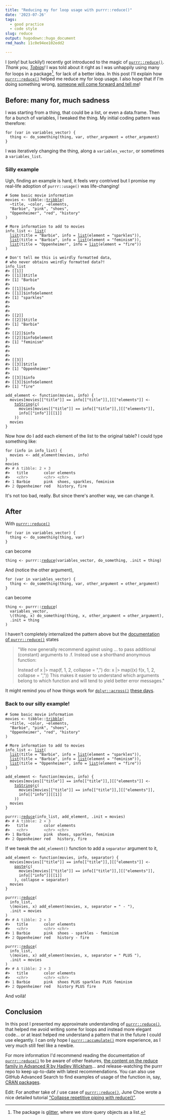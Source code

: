 ```yaml
---
title: "Reducing my for loop usage with purrr::reduce()"
date: '2023-07-26'
tags:
  - good practice
  - code style
slug: reduce
output: hugodown::hugo_document
rmd_hash: 11c0e94ee102edd2

---
```


I (only! but luckily!) recently got introduced to the magic of [`purrr::reduce()`](https://purrr.tidyverse.org/reference/reduce.html). *Thank you, [Tobias](https://github.com/TSchiefer)!* I was told about it right as I was unhappily using many for loops in a package[^1], for lack of a better idea. In this post I'll explain how [`purrr::reduce()`](https://purrr.tidyverse.org/reference/reduce.html) helped me reduce my for loop usage. I also hope that if I'm doing something wrong, [someone will come forward and tell me](https://xkcd.com/386/)!

## Before: many for, much sadness

I was starting from a thing, that could be a list, or even a data.frame. Then for a bunch of variables, I tweaked the thing. My initial coding pattern was therefore:

<div class="highlight">

<pre class='chroma'><code class='language-r' data-lang='r'><span><span class='kr'>for</span> <span class='o'>(</span><span class='nv'>var</span> <span class='kr'>in</span> <span class='nv'>variables_vector</span><span class='o'>)</span> <span class='o'>&#123;</span></span>
<span>  <span class='nv'>thing</span> <span class='o'>&lt;-</span> <span class='nf'>do_something</span><span class='o'>(</span><span class='nv'>thing</span>, <span class='nv'>var</span>, other_argument <span class='o'>=</span> <span class='nv'>other_argument</span><span class='o'>)</span></span>
<span><span class='o'>&#125;</span></span></code></pre>

</div>

I was iteratively changing the thing, along a `variables_vector`, or sometimes a `variables_list`.

### Silly example

Ugh, finding an example is hard, it feels very contrived but I promise my real-life adoption of `purrr::usage()` was life-changing!

<div class="highlight">

<pre class='chroma'><code class='language-r' data-lang='r'><span><span class='c'># Some basic movie information</span></span>
<span><span class='nv'>movies</span> <span class='o'>&lt;-</span> <span class='nf'>tibble</span><span class='nf'>::</span><span class='nf'><a href='https://tibble.tidyverse.org/reference/tribble.html'>tribble</a></span><span class='o'>(</span></span>
<span>  <span class='o'>~</span><span class='nv'>title</span>, <span class='o'>~</span><span class='nv'>color</span>, <span class='o'>~</span><span class='nv'>elements</span>,</span>
<span>  <span class='s'>"Barbie"</span>, <span class='s'>"pink"</span>, <span class='s'>"shoes"</span>,</span>
<span>  <span class='s'>"Oppenheimer"</span>, <span class='s'>"red"</span>, <span class='s'>"history"</span></span>
<span><span class='o'>)</span></span>
<span></span>
<span><span class='c'># More information to add to movies</span></span>
<span><span class='nv'>info_list</span> <span class='o'>&lt;-</span> <span class='nf'><a href='https://rdrr.io/r/base/list.html'>list</a></span><span class='o'>(</span></span>
<span>  <span class='nf'><a href='https://rdrr.io/r/base/list.html'>list</a></span><span class='o'>(</span>title <span class='o'>=</span> <span class='s'>"Barbie"</span>, info <span class='o'>=</span> <span class='nf'><a href='https://rdrr.io/r/base/list.html'>list</a></span><span class='o'>(</span>element <span class='o'>=</span> <span class='s'>"sparkles"</span><span class='o'>)</span><span class='o'>)</span>,</span>
<span>  <span class='nf'><a href='https://rdrr.io/r/base/list.html'>list</a></span><span class='o'>(</span>title <span class='o'>=</span> <span class='s'>"Barbie"</span>, info <span class='o'>=</span> <span class='nf'><a href='https://rdrr.io/r/base/list.html'>list</a></span><span class='o'>(</span>element <span class='o'>=</span> <span class='s'>"feminism"</span><span class='o'>)</span><span class='o'>)</span>,</span>
<span>  <span class='nf'><a href='https://rdrr.io/r/base/list.html'>list</a></span><span class='o'>(</span>title <span class='o'>=</span> <span class='s'>"Oppenheimer"</span>, info <span class='o'>=</span> <span class='nf'><a href='https://rdrr.io/r/base/list.html'>list</a></span><span class='o'>(</span>element <span class='o'>=</span> <span class='s'>"fire"</span><span class='o'>)</span><span class='o'>)</span></span>
<span><span class='o'>)</span></span>
<span></span>
<span><span class='c'># Don't tell me this is weirdly formatted data,</span></span>
<span><span class='c'># who never obtains weirdly formatted data?!</span></span>
<span><span class='nv'>info_list</span></span>
<span><span class='c'>#&gt; [[1]]</span></span>
<span><span class='c'>#&gt; [[1]]$title</span></span>
<span><span class='c'>#&gt; [1] "Barbie"</span></span>
<span><span class='c'>#&gt; </span></span>
<span><span class='c'>#&gt; [[1]]$info</span></span>
<span><span class='c'>#&gt; [[1]]$info$element</span></span>
<span><span class='c'>#&gt; [1] "sparkles"</span></span>
<span><span class='c'>#&gt; </span></span>
<span><span class='c'>#&gt; </span></span>
<span><span class='c'>#&gt; </span></span>
<span><span class='c'>#&gt; [[2]]</span></span>
<span><span class='c'>#&gt; [[2]]$title</span></span>
<span><span class='c'>#&gt; [1] "Barbie"</span></span>
<span><span class='c'>#&gt; </span></span>
<span><span class='c'>#&gt; [[2]]$info</span></span>
<span><span class='c'>#&gt; [[2]]$info$element</span></span>
<span><span class='c'>#&gt; [1] "feminism"</span></span>
<span><span class='c'>#&gt; </span></span>
<span><span class='c'>#&gt; </span></span>
<span><span class='c'>#&gt; </span></span>
<span><span class='c'>#&gt; [[3]]</span></span>
<span><span class='c'>#&gt; [[3]]$title</span></span>
<span><span class='c'>#&gt; [1] "Oppenheimer"</span></span>
<span><span class='c'>#&gt; </span></span>
<span><span class='c'>#&gt; [[3]]$info</span></span>
<span><span class='c'>#&gt; [[3]]$info$element</span></span>
<span><span class='c'>#&gt; [1] "fire"</span></span>
<span></span><span></span>
<span><span class='nv'>add_element</span> <span class='o'>&lt;-</span> <span class='kr'>function</span><span class='o'>(</span><span class='nv'>movies</span>, <span class='nv'>info</span><span class='o'>)</span> <span class='o'>&#123;</span></span>
<span>  <span class='nv'>movies</span><span class='o'>[</span><span class='nv'>movies</span><span class='o'>[[</span><span class='s'>"title"</span><span class='o'>]</span><span class='o'>]</span> <span class='o'>==</span> <span class='nv'>info</span><span class='o'>[[</span><span class='s'>"title"</span><span class='o'>]</span><span class='o'>]</span>,<span class='o'>]</span><span class='o'>[[</span><span class='s'>"elements"</span><span class='o'>]</span><span class='o'>]</span> <span class='o'>&lt;-</span></span>
<span>    <span class='nf'><a href='https://rdrr.io/r/base/toString.html'>toString</a></span><span class='o'>(</span><span class='nf'><a href='https://rdrr.io/r/base/c.html'>c</a></span><span class='o'>(</span></span>
<span>      <span class='nv'>movies</span><span class='o'>[</span><span class='nv'>movies</span><span class='o'>[[</span><span class='s'>"title"</span><span class='o'>]</span><span class='o'>]</span> <span class='o'>==</span> <span class='nv'>info</span><span class='o'>[[</span><span class='s'>"title"</span><span class='o'>]</span><span class='o'>]</span>,<span class='o'>]</span><span class='o'>[[</span><span class='s'>"elements"</span><span class='o'>]</span><span class='o'>]</span>,</span>
<span>      <span class='nv'>info</span><span class='o'>[[</span><span class='s'>"info"</span><span class='o'>]</span><span class='o'>]</span><span class='o'>[[</span><span class='m'>1</span><span class='o'>]</span><span class='o'>]</span></span>
<span>    <span class='o'>)</span><span class='o'>)</span></span>
<span>  <span class='nv'>movies</span></span>
<span><span class='o'>&#125;</span></span></code></pre>

</div>

Now how do I add each element of the list to the original table? I could type something like:

<div class="highlight">

<pre class='chroma'><code class='language-r' data-lang='r'><span><span class='kr'>for</span> <span class='o'>(</span><span class='nv'>info</span> <span class='kr'>in</span> <span class='nv'>info_list</span><span class='o'>)</span> <span class='o'>&#123;</span></span>
<span>  <span class='nv'>movies</span> <span class='o'>&lt;-</span> <span class='nf'>add_element</span><span class='o'>(</span><span class='nv'>movies</span>, <span class='nv'>info</span><span class='o'>)</span></span>
<span><span class='o'>&#125;</span></span>
<span><span class='nv'>movies</span></span>
<span><span class='c'>#&gt; <span style='color: #555555;'># A tibble: 2 × 3</span></span></span>
<span><span class='c'>#&gt;   title       color elements                 </span></span>
<span><span class='c'>#&gt;   <span style='color: #555555; font-style: italic;'>&lt;chr&gt;</span>       <span style='color: #555555; font-style: italic;'>&lt;chr&gt;</span> <span style='color: #555555; font-style: italic;'>&lt;chr&gt;</span>                    </span></span>
<span><span class='c'>#&gt; <span style='color: #555555;'>1</span> Barbie      pink  shoes, sparkles, feminism</span></span>
<span><span class='c'>#&gt; <span style='color: #555555;'>2</span> Oppenheimer red   history, fire</span></span>
<span></span></code></pre>

</div>

It's not too bad, really. But since there's another way, we can change it.

## After

With [`purrr::reduce()`](https://purrr.tidyverse.org/reference/reduce.html)

<div class="highlight">

<pre class='chroma'><code class='language-r' data-lang='r'><span><span class='kr'>for</span> <span class='o'>(</span><span class='nv'>var</span> <span class='kr'>in</span> <span class='nv'>variables_vector</span><span class='o'>)</span> <span class='o'>&#123;</span></span>
<span>  <span class='nv'>thing</span> <span class='o'>&lt;-</span> <span class='nf'>do_something</span><span class='o'>(</span><span class='nv'>thing</span>, <span class='nv'>var</span><span class='o'>)</span></span>
<span><span class='o'>&#125;</span></span></code></pre>

</div>

can become

<div class="highlight">

<pre class='chroma'><code class='language-r' data-lang='r'><span><span class='nv'>thing</span> <span class='o'>&lt;-</span> <span class='nf'>purrr</span><span class='nf'>::</span><span class='nf'><a href='https://purrr.tidyverse.org/reference/reduce.html'>reduce</a></span><span class='o'>(</span><span class='nv'>variables_vector</span>, <span class='nv'>do_something</span>, .init <span class='o'>=</span> <span class='nv'>thing</span><span class='o'>)</span></span></code></pre>

</div>

And (notice the other argument),

<div class="highlight">

<pre class='chroma'><code class='language-r' data-lang='r'><span><span class='kr'>for</span> <span class='o'>(</span><span class='nv'>var</span> <span class='kr'>in</span> <span class='nv'>variables_vector</span><span class='o'>)</span> <span class='o'>&#123;</span></span>
<span>  <span class='nv'>thing</span> <span class='o'>&lt;-</span> <span class='nf'>do_something</span><span class='o'>(</span><span class='nv'>thing</span>, <span class='nv'>var</span>, other_argument <span class='o'>=</span> <span class='nv'>other_argument</span><span class='o'>)</span></span>
<span><span class='o'>&#125;</span></span></code></pre>

</div>

can become

<div class="highlight">

<pre class='chroma'><code class='language-r' data-lang='r'><span><span class='nv'>thing</span> <span class='o'>&lt;-</span> <span class='nf'>purrr</span><span class='nf'>::</span><span class='nf'><a href='https://purrr.tidyverse.org/reference/reduce.html'>reduce</a></span><span class='o'>(</span></span>
<span>  <span class='nv'>variables_vector</span>, </span>
<span>  \<span class='o'>(</span><span class='nv'>thing</span>, <span class='nv'>x</span><span class='o'>)</span> <span class='nf'>do_something</span><span class='o'>(</span><span class='nv'>thing</span>, <span class='nv'>x</span>, other_argument <span class='o'>=</span> <span class='nv'>other_argument</span><span class='o'>)</span>, </span>
<span>  .init <span class='o'>=</span> <span class='nv'>thing</span></span>
<span><span class='o'>)</span></span></code></pre>

</div>

I haven't completely internalized the pattern above but the [documentation of `purrr::reduce()`](https://purrr.tidyverse.org/reference/reduce.html#arguments) states

> "We now generally recommend against using ... to pass additional (constant) arguments to .f. Instead use a shorthand anonymous function:
>
> Instead of x \|\> map(f, 1, 2, collapse = ",") do: x \|\> map((x) f(x, 1, 2, collapse = ",")) This makes it easier to understand which arguments belong to which function and will tend to yield better error messages."

It might remind you of how things work for [`dplyr::across()`](https://dplyr.tidyverse.org/reference/across.html) [these days](https://mastodon.social/deck/@blasbenito@fosstodon.org/110745684166845628).

### Back to our silly example!

<div class="highlight">

<pre class='chroma'><code class='language-r' data-lang='r'><span><span class='c'># Some basic movie information</span></span>
<span><span class='nv'>movies</span> <span class='o'>&lt;-</span> <span class='nf'>tibble</span><span class='nf'>::</span><span class='nf'><a href='https://tibble.tidyverse.org/reference/tribble.html'>tribble</a></span><span class='o'>(</span></span>
<span>  <span class='o'>~</span><span class='nv'>title</span>, <span class='o'>~</span><span class='nv'>color</span>, <span class='o'>~</span><span class='nv'>elements</span>,</span>
<span>  <span class='s'>"Barbie"</span>, <span class='s'>"pink"</span>, <span class='s'>"shoes"</span>,</span>
<span>  <span class='s'>"Oppenheimer"</span>, <span class='s'>"red"</span>, <span class='s'>"history"</span></span>
<span><span class='o'>)</span></span>
<span></span>
<span><span class='c'># More information to add to movies</span></span>
<span><span class='nv'>info_list</span> <span class='o'>&lt;-</span> <span class='nf'><a href='https://rdrr.io/r/base/list.html'>list</a></span><span class='o'>(</span></span>
<span>  <span class='nf'><a href='https://rdrr.io/r/base/list.html'>list</a></span><span class='o'>(</span>title <span class='o'>=</span> <span class='s'>"Barbie"</span>, info <span class='o'>=</span> <span class='nf'><a href='https://rdrr.io/r/base/list.html'>list</a></span><span class='o'>(</span>element <span class='o'>=</span> <span class='s'>"sparkles"</span><span class='o'>)</span><span class='o'>)</span>,</span>
<span>  <span class='nf'><a href='https://rdrr.io/r/base/list.html'>list</a></span><span class='o'>(</span>title <span class='o'>=</span> <span class='s'>"Barbie"</span>, info <span class='o'>=</span> <span class='nf'><a href='https://rdrr.io/r/base/list.html'>list</a></span><span class='o'>(</span>element <span class='o'>=</span> <span class='s'>"feminism"</span><span class='o'>)</span><span class='o'>)</span>,</span>
<span>  <span class='nf'><a href='https://rdrr.io/r/base/list.html'>list</a></span><span class='o'>(</span>title <span class='o'>=</span> <span class='s'>"Oppenheimer"</span>, info <span class='o'>=</span> <span class='nf'><a href='https://rdrr.io/r/base/list.html'>list</a></span><span class='o'>(</span>element <span class='o'>=</span> <span class='s'>"fire"</span><span class='o'>)</span><span class='o'>)</span></span>
<span><span class='o'>)</span></span>
<span></span>
<span><span class='nv'>add_element</span> <span class='o'>&lt;-</span> <span class='kr'>function</span><span class='o'>(</span><span class='nv'>movies</span>, <span class='nv'>info</span><span class='o'>)</span> <span class='o'>&#123;</span></span>
<span>  <span class='nv'>movies</span><span class='o'>[</span><span class='nv'>movies</span><span class='o'>[[</span><span class='s'>"title"</span><span class='o'>]</span><span class='o'>]</span> <span class='o'>==</span> <span class='nv'>info</span><span class='o'>[[</span><span class='s'>"title"</span><span class='o'>]</span><span class='o'>]</span>,<span class='o'>]</span><span class='o'>[[</span><span class='s'>"elements"</span><span class='o'>]</span><span class='o'>]</span> <span class='o'>&lt;-</span></span>
<span>    <span class='nf'><a href='https://rdrr.io/r/base/toString.html'>toString</a></span><span class='o'>(</span><span class='nf'><a href='https://rdrr.io/r/base/c.html'>c</a></span><span class='o'>(</span></span>
<span>      <span class='nv'>movies</span><span class='o'>[</span><span class='nv'>movies</span><span class='o'>[[</span><span class='s'>"title"</span><span class='o'>]</span><span class='o'>]</span> <span class='o'>==</span> <span class='nv'>info</span><span class='o'>[[</span><span class='s'>"title"</span><span class='o'>]</span><span class='o'>]</span>,<span class='o'>]</span><span class='o'>[[</span><span class='s'>"elements"</span><span class='o'>]</span><span class='o'>]</span>,</span>
<span>      <span class='nv'>info</span><span class='o'>[[</span><span class='s'>"info"</span><span class='o'>]</span><span class='o'>]</span><span class='o'>[[</span><span class='m'>1</span><span class='o'>]</span><span class='o'>]</span></span>
<span>    <span class='o'>)</span><span class='o'>)</span></span>
<span>  <span class='nv'>movies</span></span>
<span><span class='o'>&#125;</span></span>
<span></span>
<span><span class='nf'>purrr</span><span class='nf'>::</span><span class='nf'><a href='https://purrr.tidyverse.org/reference/reduce.html'>reduce</a></span><span class='o'>(</span><span class='nv'>info_list</span>, <span class='nv'>add_element</span>, .init <span class='o'>=</span> <span class='nv'>movies</span><span class='o'>)</span></span>
<span><span class='c'>#&gt; <span style='color: #555555;'># A tibble: 2 × 3</span></span></span>
<span><span class='c'>#&gt;   title       color elements                 </span></span>
<span><span class='c'>#&gt;   <span style='color: #555555; font-style: italic;'>&lt;chr&gt;</span>       <span style='color: #555555; font-style: italic;'>&lt;chr&gt;</span> <span style='color: #555555; font-style: italic;'>&lt;chr&gt;</span>                    </span></span>
<span><span class='c'>#&gt; <span style='color: #555555;'>1</span> Barbie      pink  shoes, sparkles, feminism</span></span>
<span><span class='c'>#&gt; <span style='color: #555555;'>2</span> Oppenheimer red   history, fire</span></span>
<span></span></code></pre>

</div>

If we tweak the `add_element()` function to add a `separator` argument to it,

<div class="highlight">

<pre class='chroma'><code class='language-r' data-lang='r'><span><span class='nv'>add_element</span> <span class='o'>&lt;-</span> <span class='kr'>function</span><span class='o'>(</span><span class='nv'>movies</span>, <span class='nv'>info</span>, <span class='nv'>separator</span><span class='o'>)</span> <span class='o'>&#123;</span></span>
<span>  <span class='nv'>movies</span><span class='o'>[</span><span class='nv'>movies</span><span class='o'>[[</span><span class='s'>"title"</span><span class='o'>]</span><span class='o'>]</span> <span class='o'>==</span> <span class='nv'>info</span><span class='o'>[[</span><span class='s'>"title"</span><span class='o'>]</span><span class='o'>]</span>,<span class='o'>]</span><span class='o'>[[</span><span class='s'>"elements"</span><span class='o'>]</span><span class='o'>]</span> <span class='o'>&lt;-</span></span>
<span>    <span class='nf'><a href='https://rdrr.io/r/base/paste.html'>paste</a></span><span class='o'>(</span><span class='nf'><a href='https://rdrr.io/r/base/c.html'>c</a></span><span class='o'>(</span></span>
<span>      <span class='nv'>movies</span><span class='o'>[</span><span class='nv'>movies</span><span class='o'>[[</span><span class='s'>"title"</span><span class='o'>]</span><span class='o'>]</span> <span class='o'>==</span> <span class='nv'>info</span><span class='o'>[[</span><span class='s'>"title"</span><span class='o'>]</span><span class='o'>]</span>,<span class='o'>]</span><span class='o'>[[</span><span class='s'>"elements"</span><span class='o'>]</span><span class='o'>]</span>,</span>
<span>      <span class='nv'>info</span><span class='o'>[[</span><span class='s'>"info"</span><span class='o'>]</span><span class='o'>]</span><span class='o'>[[</span><span class='m'>1</span><span class='o'>]</span><span class='o'>]</span></span>
<span>    <span class='o'>)</span>, collapse <span class='o'>=</span> <span class='nv'>separator</span><span class='o'>)</span></span>
<span>  <span class='nv'>movies</span></span>
<span><span class='o'>&#125;</span></span>
<span></span>
<span><span class='nf'>purrr</span><span class='nf'>::</span><span class='nf'><a href='https://purrr.tidyverse.org/reference/reduce.html'>reduce</a></span><span class='o'>(</span></span>
<span>  <span class='nv'>info_list</span>, </span>
<span>  \<span class='o'>(</span><span class='nv'>movies</span>, <span class='nv'>x</span><span class='o'>)</span> <span class='nf'>add_element</span><span class='o'>(</span><span class='nv'>movies</span>, <span class='nv'>x</span>, separator <span class='o'>=</span> <span class='s'>" - "</span><span class='o'>)</span>, </span>
<span>  .init <span class='o'>=</span> <span class='nv'>movies</span></span>
<span><span class='o'>)</span></span>
<span><span class='c'>#&gt; <span style='color: #555555;'># A tibble: 2 × 3</span></span></span>
<span><span class='c'>#&gt;   title       color elements                   </span></span>
<span><span class='c'>#&gt;   <span style='color: #555555; font-style: italic;'>&lt;chr&gt;</span>       <span style='color: #555555; font-style: italic;'>&lt;chr&gt;</span> <span style='color: #555555; font-style: italic;'>&lt;chr&gt;</span>                      </span></span>
<span><span class='c'>#&gt; <span style='color: #555555;'>1</span> Barbie      pink  shoes - sparkles - feminism</span></span>
<span><span class='c'>#&gt; <span style='color: #555555;'>2</span> Oppenheimer red   history - fire</span></span>
<span></span><span></span>
<span><span class='nf'>purrr</span><span class='nf'>::</span><span class='nf'><a href='https://purrr.tidyverse.org/reference/reduce.html'>reduce</a></span><span class='o'>(</span></span>
<span>  <span class='nv'>info_list</span>, </span>
<span>  \<span class='o'>(</span><span class='nv'>movies</span>, <span class='nv'>x</span><span class='o'>)</span> <span class='nf'>add_element</span><span class='o'>(</span><span class='nv'>movies</span>, <span class='nv'>x</span>, separator <span class='o'>=</span> <span class='s'>" PLUS "</span><span class='o'>)</span>, </span>
<span>  .init <span class='o'>=</span> <span class='nv'>movies</span></span>
<span><span class='o'>)</span></span>
<span><span class='c'>#&gt; <span style='color: #555555;'># A tibble: 2 × 3</span></span></span>
<span><span class='c'>#&gt;   title       color elements                         </span></span>
<span><span class='c'>#&gt;   <span style='color: #555555; font-style: italic;'>&lt;chr&gt;</span>       <span style='color: #555555; font-style: italic;'>&lt;chr&gt;</span> <span style='color: #555555; font-style: italic;'>&lt;chr&gt;</span>                            </span></span>
<span><span class='c'>#&gt; <span style='color: #555555;'>1</span> Barbie      pink  shoes PLUS sparkles PLUS feminism</span></span>
<span><span class='c'>#&gt; <span style='color: #555555;'>2</span> Oppenheimer red   history PLUS fire</span></span>
<span></span></code></pre>

</div>

And voilà!

## Conclusion

In this post I presented my approximate understanding of [`purrr::reduce()`](https://purrr.tidyverse.org/reference/reduce.html), that helped me avoid writing some for loops and instead more elegant code... or at least helped me understand a pattern that in the future I could use elegantly. I can only hope I [`purrr::accumulate()`](https://purrr.tidyverse.org/reference/accumulate.html) more experience, as I very much still feel like a newbie.

For more information I'd recommend reading the documentation of [`purrr::reduce()`](https://purrr.tidyverse.org/reference/reduce.html) to be aware of other features, [the content on the reduce family in Advanced R by Hadley Wickham](https://adv-r.hadley.nz/functionals.html#reduce)... and release-watching the purrr repo to keep up-to-date with latest recommendations. You can also use GitHub Advanced Search to find examples of usage of the function in, say, [CRAN packages](https://github.com/search?q=purrr%3A%3Areduce+org%3Acran&type=code).

Edit: For another take of / use case of [`purrr::reduce()`](https://purrr.tidyverse.org/reference/reduce.html), June Choe wrote a nice detailed tutorial ["Collapse repetitive piping with reduce()"](https://yjunechoe.github.io/posts/2020-12-13-collapse-repetitive-piping-with-reduce/).

[^1]: The package is [glitter](https://github.com/lvaudor/glitter), where we store query objects as a list.


